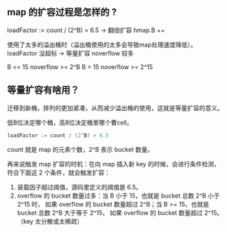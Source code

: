 

## map 的扩容过程是怎样的 ?


loadFactor := count / (2^B) > 6.5   -> 翻倍扩容 hmap.B ++

使用了太多的溢出桶时（溢出桶使用的太多会导致map处理速度降低）。
loadFactor 没超标                    -> 等量扩容
noverflow  较多

B <= 15 noverflow >= 2^B
B >  15 noverflow >= 2^15

## 等量扩容有啥用？
迁移到新桶，排列的更加紧凑，从而减少溢出桶的使用，这就是等量扩容的意义。



低B位决定哪个桶，高8位决定桶里哪个曹cell。

```go
loadFactor := count / (2^B) > 6.5
```

count 就是 map 的元素个数，2^B 表示 bucket 数量。

再来说触发 map 扩容的时机：在向 map 插入新 key 的时候，会进行条件检测，符合下面这 2 个条件，就会触发扩容：

1. 装载因子超过阈值，源码里定义的阈值是 6.5。
2. overflow 的 bucket 数量过多：当 B 小于 15，也就是 bucket 总数 2^B 小于 2^15 时，
如果 overflow 的 bucket 数量超过 2^B；当 B >= 15，也就是 bucket 总数 2^B 大于等于 2^15，
如果 overflow 的 bucket 数量超过 2^15。（key 太分散或太稀疏）
